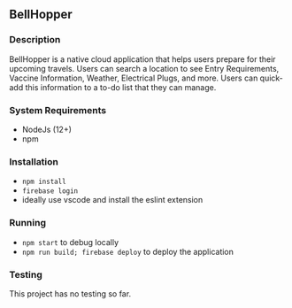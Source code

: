 ## BellHopper

### Description
BellHopper is a native cloud application that helps users prepare for their upcoming travels. Users can search a location to see Entry Requirements, Vaccine Information, Weather, Electrical Plugs, and more. Users can quick-add this information to a to-do list that they can manage.

### System Requirements
 - NodeJs (12+)
 - npm

### Installation
 - `npm install`
 - `firebase login`
 - ideally use vscode and install the eslint extension

### Running
 - `npm start` to debug locally
 - `npm run build; firebase deploy` to deploy the application

### Testing
This project has no testing so far. 
